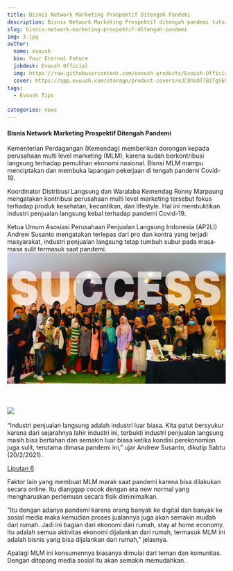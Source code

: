 ```yaml
---  
title: Bisnis Network Marketing Prospektif Ditengah Pandemi
description: Bisnis Network Marketing Prospektif ditengah pandemi tutur Ketua Umum Asosiasi Perusahaan Penjualan Langsung Indonesia (AP2LI)
slug: bisnis-network-marketing-prospektif-ditengah-pandemi
img: 3.jpg
author:
  name: evoush
  bio: Your Eternal Future
  jobdesk: Evoush Official
  img: https://raw.githubusercontent.com/evoush-products/Evoush-Official-Website/master/static/icon_128.png
  cover: https://app.evoush.com/storage/product-covers/eJC8hUOT7B1Tg56943hWhsI9KMH8k7CdRe2OFDbo.jpg
tags: 
  - Evoush Tips

categories: news
---  
```


#### Bisnis Network Marketing Prospektif Ditengah Pandemi

Kementerian Perdagangan (Kemendag) memberikan dorongan kepada perusahaan multi level marketing (MLM), karena sudah berkontribusi langsung terhadap pemulihan ekonomi nasional. Bisnsi MLM mampu menciptakan dan membuka lapangan pekerjaan di tengah pandemi Covid-19.  

Koordinator Distribusi Langsung dan Waralaba Kemendag Ronny Marpaung mengatakan kontribusi perusahaan multi level marketing tersebut fokus terhadap produk kesehatan, kecantikan, dan lifestyle. Hal ini membuktikan industri penjualan langsung kebal terhadap pandemi Covid-19.  

Ketua Umum Asosiasi Perusahaan Penjualan Langsung Indonesia (AP2LI) Andrew Susanto mengatakan terlepas dari pro dan kontra yang terjadi masyarakat, industri penjualan langsung tetap tumbuh subur pada masa-masa sulit termasuk saat pandemi.  
<img src="https://raw.githubusercontent.com/codesyariah122/bahan-evoush/main/images/banner/about/3.jpg" class="img-fluid img-responsive">  
<br><br>  
<img src="https://raw.githubusercontent.com/evoush122/bahan_evoush/master/legalitas/legalitas2.jpg" class="img-fluid img-responsive">  

“Industri penjualan langsung adalah industri luar biasa. Kita patut bersyukur karena dari sejarahnya lahir industri ini, terbukti industri penjualan langsung masih bisa bertahan dan semakin luar biasa ketika kondisi perekonomian juga sulit, terutama dimasa pandemi ini,” ujar Andrew Susanto, dikutip Sabtu (20/2/2021).  

<a href="https://www.liputan6.com/bisnis/read/4488320/pengusaha-bisnis-penjualan-langsung-bisa-jadi-penolong-di-tengah-pandemi">Liputan 6 </a>  

Faktor lain yang membuat MLM marak saat pandemi karena bisa dilakukan secara online. Itu dianggap cocok dengan era new normal yang mengharuskan pertemuan secara fisik diminimalkan.

"Itu dengan adanya pandemi karena orang banyak ke digital dan banyak ke sosial media maka kemudian proses jualannya juga akan semakin mudah dari rumah. Jadi ini bagian dari ekonomi dari rumah, stay at home economy. Itu adalah semua aktivitas ekonomi dijalankan dari rumah, termasuk MLM ini adalah bisnis yang bisa dijalankan dari rumah," jelasnya.

Apalagi MLM ini konsumennya biasanya dimulai dari teman dan komunitas. Dengan ditopang media sosial itu akan semakin memudahkan.



